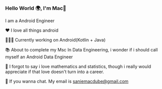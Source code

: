 ### Hello World 🌍, I'm Mac👋




I am a Android Engineer

❤️ I love all things android



🧑‍🏭🌱  Currently working on Android(Kotlin + Java)



📚 About to complete my Msc In Data Engineering, i wonder if i should call myself an Android Data Engineer



 📝 I forgot to say i love mathematics and statistics, though i really would appreciate if that love doesn't turn into a career.
 
 

💬 If you wanna chat. My email is saniemacdube@gmail.com

<!--
**saniemacdube93/saniemacdube93** is a ✨ _special_ ✨ repository because its `README.md` (this file) appears on your GitHub profile.




- 📖 About to complete my Msc In Data Engineering, i wonder if i should call myself an Android Data Engineer.
- 🌱 I’m currently learning ...
- 👯 I’m looking to collaborate on ...
- 🤔 I’m looking for help with ...
- 💬 Ask me about ...
- 📫 How to reach me: ...
- 😄 Pronouns: ...
- ⚡ Fun fact: ...
-->

